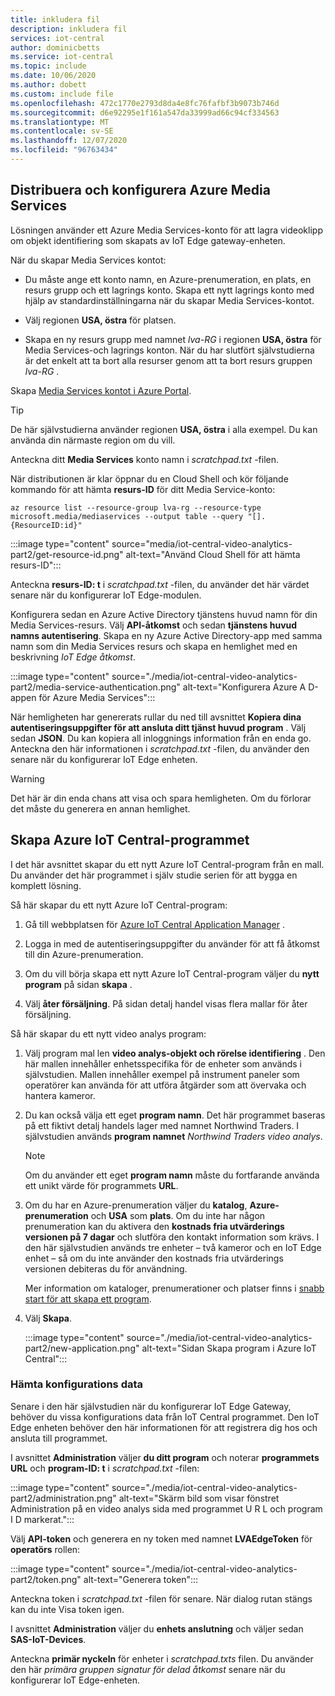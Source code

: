 ```yaml
---
title: inkludera fil
description: inkludera fil
services: iot-central
author: dominicbetts
ms.service: iot-central
ms.topic: include
ms.date: 10/06/2020
ms.author: dobett
ms.custom: include file
ms.openlocfilehash: 472c1770e2793d8da4e8fc76fafbf3b9073b746d
ms.sourcegitcommit: d6e92295e1f161a547da33999ad66c94cf334563
ms.translationtype: MT
ms.contentlocale: sv-SE
ms.lasthandoff: 12/07/2020
ms.locfileid: "96763434"
---
```

## <a name="deploy-and-configure-azure-media-services"></a>Distribuera och konfigurera Azure Media Services

Lösningen använder ett Azure Media Services-konto för att lagra videoklipp om objekt identifiering som skapats av IoT Edge gateway-enheten.

När du skapar Media Services kontot:

- Du måste ange ett konto namn, en Azure-prenumeration, en plats, en resurs grupp och ett lagrings konto. Skapa ett nytt lagrings konto med hjälp av standardinställningarna när du skapar Media Services-kontot.

- Välj regionen **USA, östra** för platsen.

- Skapa en ny resurs grupp med namnet *lva-RG* i regionen **USA, östra** för Media Services-och lagrings konton. När du har slutfört självstudierna är det enkelt att ta bort alla resurser genom att ta bort resurs gruppen *lva-RG* .

Skapa [Media Services kontot i Azure Portal](https://portal.azure.com/?r=1#create/Microsoft.MediaService).

> [!TIP]
> De här självstudierna använder regionen **USA, östra** i alla exempel. Du kan använda din närmaste region om du vill.

Anteckna ditt **Media Services** konto namn i *scratchpad.txt* -filen.

När distributionen är klar öppnar du en Cloud Shell och kör följande kommando för att hämta **resurs-ID** för ditt Media Service-konto:

```azurecli
az resource list --resource-group lva-rg --resource-type microsoft.media/mediaservices --output table --query "[].{ResourceID:id}"
```

:::image type="content" source="media/iot-central-video-analytics-part2/get-resource-id.png" alt-text="Använd Cloud Shell för att hämta resurs-ID":::

Anteckna **resurs-ID: t** i *scratchpad.txt* -filen, du använder det här värdet senare när du konfigurerar IoT Edge-modulen.

Konfigurera sedan en Azure Active Directory tjänstens huvud namn för din Media Services-resurs. Välj **API-åtkomst** och sedan **tjänstens huvud namns autentisering**. Skapa en ny Azure Active Directory-app med samma namn som din Media Services resurs och skapa en hemlighet med en beskrivning *IoT Edge åtkomst*.

:::image type="content" source="./media/iot-central-video-analytics-part2/media-service-authentication.png" alt-text="Konfigurera Azure A D-appen för Azure Media Services":::

När hemligheten har genererats rullar du ned till avsnittet **Kopiera dina autentiseringsuppgifter för att ansluta ditt tjänst huvud program** . Välj sedan **JSON**. Du kan kopiera all inloggnings information från en enda go. Anteckna den här informationen i *scratchpad.txt* -filen, du använder den senare när du konfigurerar IoT Edge enheten.

> [!WARNING]
> Det här är din enda chans att visa och spara hemligheten. Om du förlorar det måste du generera en annan hemlighet.

## <a name="create-the-azure-iot-central-application"></a>Skapa Azure IoT Central-programmet

I det här avsnittet skapar du ett nytt Azure IoT Central-program från en mall. Du använder det här programmet i själv studie serien för att bygga en komplett lösning.

Så här skapar du ett nytt Azure IoT Central-program:

1. Gå till webbplatsen för [Azure IoT Central Application Manager](https://aka.ms/iotcentral) .

1. Logga in med de autentiseringsuppgifter du använder för att få åtkomst till din Azure-prenumeration.

1. Om du vill börja skapa ett nytt Azure IoT Central-program väljer du **nytt program** på sidan **skapa** .

1. Välj **åter försäljning**. På sidan detalj handel visas flera mallar för åter försäljning.

Så här skapar du ett nytt video analys program:

1. Välj program mal len **video analys-objekt och rörelse identifiering** . Den här mallen innehåller enhetsspecifika för de enheter som används i självstudien. Mallen innehåller exempel på instrument paneler som operatörer kan använda för att utföra åtgärder som att övervaka och hantera kameror.

1. Du kan också välja ett eget **program namn**. Det här programmet baseras på ett fiktivt detalj handels lager med namnet Northwind Traders. I självstudien används **program namnet** *Northwind Traders video analys*.

    > [!NOTE]
    > Om du använder ett eget **program namn** måste du fortfarande använda ett unikt värde för programmets **URL**.

1. Om du har en Azure-prenumeration väljer du **katalog**, **Azure-prenumeration** och **USA** som **plats**. Om du inte har någon prenumeration kan du aktivera den **kostnads fria utvärderings versionen på 7 dagar** och slutföra den kontakt information som krävs. I den här självstudien används tre enheter – två kameror och en IoT Edge enhet – så om du inte använder den kostnads fria utvärderings versionen debiteras du för användning.

    Mer information om kataloger, prenumerationer och platser finns i [snabb start för att skapa ett program](../articles/iot-central/core/quick-deploy-iot-central.md).

1. Välj **Skapa**.

    :::image type="content" source="./media/iot-central-video-analytics-part2/new-application.png" alt-text="Sidan Skapa program i Azure IoT Central":::

### <a name="retrieve-the-configuration-data"></a>Hämta konfigurations data

Senare i den här självstudien när du konfigurerar IoT Edge Gateway, behöver du vissa konfigurations data från IoT Central programmet. Den IoT Edge enheten behöver den här informationen för att registrera dig hos och ansluta till programmet.

I avsnittet **Administration** väljer **du ditt program** och noterar **programmets URL** och **program-ID: t** i *scratchpad.txt* -filen:

:::image type="content" source="./media/iot-central-video-analytics-part2/administration.png" alt-text="Skärm bild som visar fönstret Administration på en video analys sida med programmet U R L och program I D markerat.":::

Välj **API-token** och generera en ny token med namnet **LVAEdgeToken** för **operatörs** rollen:

:::image type="content" source="./media/iot-central-video-analytics-part2/token.png" alt-text="Generera token":::

Anteckna token i *scratchpad.txt* -filen för senare. När dialog rutan stängs kan du inte Visa token igen.

I avsnittet **Administration** väljer du **enhets anslutning** och väljer sedan **SAS-IoT-Devices**.

Anteckna **primär nyckeln** för enheter i *scratchpad.txts* filen. Du använder den här *primära gruppen signatur för delad åtkomst* senare när du konfigurerar IoT Edge-enheten.

